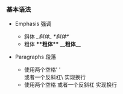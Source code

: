 ### 基本语法

* Emphasis  强调
    * 斜体 _\_斜体\__ *\*斜体\**
    * 粗体 **\*\*粗体\*\*** __\_\_粗体\_\___

* Paragraphs    段落
    * 使用两个空格'  '  
    或者一个反斜杠\\
    实现换行
    * 使用两个空格
    或者一个反斜杠
    实现换行